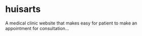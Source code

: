 # huisarts
A medical clinic website that makes easy for patient to make an appointment for consultation...
